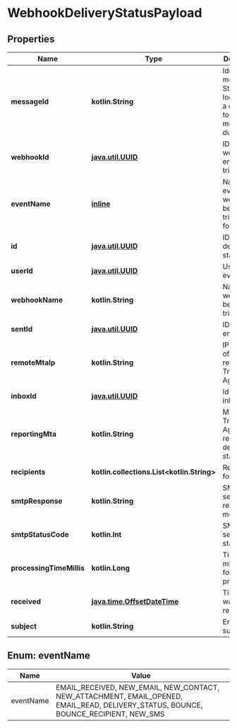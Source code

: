 
# WebhookDeliveryStatusPayload

## Properties
Name | Type | Description | Notes
------------ | ------------- | ------------- | -------------
**messageId** | **kotlin.String** | Idempotent message ID. Store this ID locally or in a database to prevent message duplication. | 
**webhookId** | [**java.util.UUID**](java.util.UUID) | ID of webhook entity being triggered | 
**eventName** | [**inline**](#EventNameEnum) | Name of the event type webhook is being triggered for. | 
**id** | [**java.util.UUID**](java.util.UUID) | ID of delivery status | 
**userId** | [**java.util.UUID**](java.util.UUID) | User ID of event | 
**webhookName** | **kotlin.String** | Name of the webhook being triggered |  [optional]
**sentId** | [**java.util.UUID**](java.util.UUID) | ID of sent email |  [optional]
**remoteMtaIp** | **kotlin.String** | IP address of the remote Mail Transfer Agent |  [optional]
**inboxId** | [**java.util.UUID**](java.util.UUID) | Id of the inbox |  [optional]
**reportingMta** | **kotlin.String** | Mail Transfer Agent reporting delivery status |  [optional]
**recipients** | **kotlin.collections.List&lt;kotlin.String&gt;** | Recipients for delivery |  [optional]
**smtpResponse** | **kotlin.String** | SMTP server response message |  [optional]
**smtpStatusCode** | **kotlin.Int** | SMTP server status |  [optional]
**processingTimeMillis** | **kotlin.Long** | Time in milliseconds for delivery processing |  [optional]
**received** | [**java.time.OffsetDateTime**](java.time.OffsetDateTime) | Time event was received |  [optional]
**subject** | **kotlin.String** | Email subject |  [optional]


<a name="EventNameEnum"></a>
## Enum: eventName
Name | Value
---- | -----
eventName | EMAIL_RECEIVED, NEW_EMAIL, NEW_CONTACT, NEW_ATTACHMENT, EMAIL_OPENED, EMAIL_READ, DELIVERY_STATUS, BOUNCE, BOUNCE_RECIPIENT, NEW_SMS



